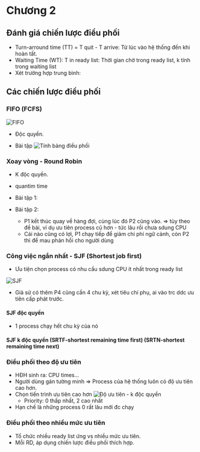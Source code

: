 # Chương 2

## Đánh giá chiến lược điều phối
- Turn-arround time (TT) = T quit - T arrive: Từ lúc vào hệ thống đến khi hoàn tất. 
- Waiting Time (WT): T in ready list: Thời gian chờ trong ready list, k tính trong waiting list
- Xét trường hợp trung bình:

## Các chiến lược điều phối
### FIFO (FCFS)

![FIFO](/images/FIFO.png)

- Độc quyền.

- Bài tập
![Tính bảng điều phối](/images/Bai-Tap.png)


### Xoay vòng - Round Robin
- K độc quyền.
- quantim time
- Bài tập 1:

- Bài tập 2:
	+ P1 kết thúc quay về hàng đợi, cùng lúc đó P2 cũng vào.
	 => tùy theo đề bài, ví dụ ưu tiên process cũ hơn - tức lâu rồi chưa sdung CPU
	+ Cái nào cũng có lợi, P1 chạy tiếp để giảm chi phí ngữ cảnh, còn P2 thì để mau phản hồi cho người dùng

### Công việc ngắn nhất - SJF (Shortest job first)
- Ưu tiện chọn process có nhu cầu sdung CPU ít nhất trong ready list

![SJF](/images/sjf.PNG)

- Giả sử có thêm P4 cũng cần 4 chu kỳ, xét tiêu chí phụ, ai vào trc ddc ưu tiên cấp phát trước.

#### SJF độc quyền
- 1 process chạy hết chu kỳ của nó

#### SJF k độc quyền (SRTF-shortest remaining time first) (SRTN-shortest remaining time next)


### Điều phối theo độ ưu tiên
- HĐH sinh ra: CPU times...
- Người dùng gán tường minh
=> Process của hệ thống luôn có độ ưu tiên cao hơn.
- Chọn tiến trình ưu tiên cao hơn
![Độ ưu tiên - k độc quyền](/images/do-uu-tien.PNG)
	+ Priority: 0 thấp nhất, 2 cao nhất
- Hạn chế là những process 0 rất lâu mới đc chạy

### Điều phối theo nhiều mức ưu tiên
- Tổ chức nhiều ready list ứng vs nhiều mức ưu tiên.
- Mỗi RD, áp dụng chiến lược điều phối thích hợp.
